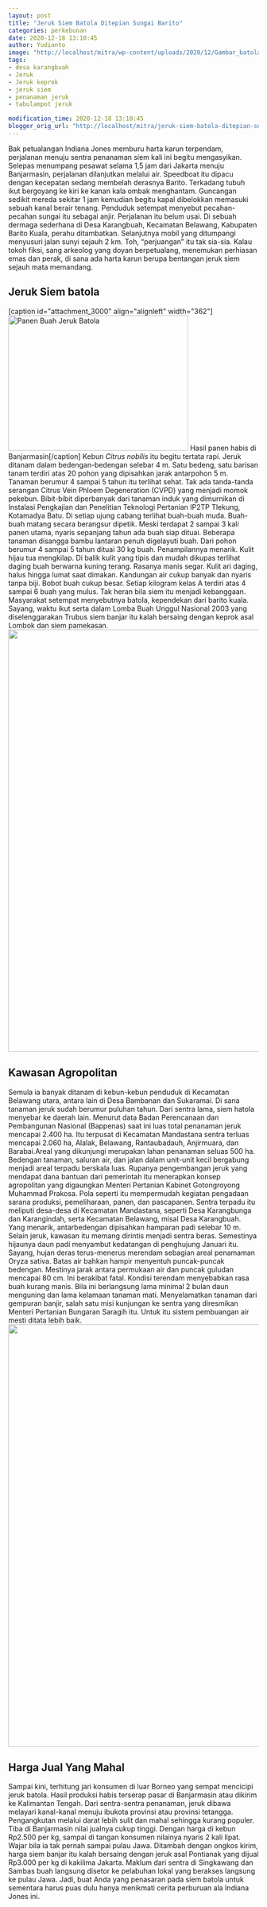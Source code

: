 ```yaml
---
layout: post
title: "Jeruk Siem Batola Ditepian Sungai Barito"
categories: perkebunan
date: 2020-12-18 13:10:45
author: Yudianto
image: "http://localhost/mitra/wp-content/uploads/2020/12/Gambar_batola_1024x576.jpg"
tags:
- desa karangbuah
- Jeruk
- Jeruk keprok
- jeruk siem
- penanaman jeruk
- tabulampot jeruk

modification_time: 2020-12-18 13:10:45
blogger_orig_url: "http://localhost/mitra/jeruk-siem-batola-ditepian-sungai.html"
---
```


Bak petualangan Indiana Jones memburu harta karun terpendam, perjalanan menuju sentra penanaman siem kali ini begitu mengasyikan. Selepas menumpang pesawat selama 1,5 jam dari Jakarta menuju Banjarmasin, perjalanan dilanjutkan melalui air.
Speedboat itu dipacu dengan kecepatan sedang membelah derasnya Barito. Terkadang tubuh ikut bergoyang ke kiri ke kanan kala ombak menghantam. Guncangan sedikit mereda sekitar 1 jam kemudian begitu kapal dibelokkan memasuki sebuah kanal berair tenang. Penduduk setempat menyebut pecahan-pecahan sungai itu sebagai anjir.
Perjalanan itu belum usai. Di sebuah dermaga sederhana di Desa Karangbuah, Kecamatan Belawang, Kabupaten Barito Kuala, perahu ditambatkan. Selanjutnya mobil yang ditumpangi menyusuri jalan sunyi sejauh 2 km. Toh, “perjuangan” itu
tak sia-sia. Kalau tokoh fiksi, sang arkeolog yang doyan berpetualang, menemukan perhiasan emas dan perak, di sana ada harta karun berupa bentangan jeruk siem sejauh mata memandang.
<h2 id="batola">Jeruk Siem batola</h2>
[caption id="attachment_3000" align="alignleft" width="362"]<a href="http://127.0.0.1/mitra/wp-content/uploads/2020/12/Gambar_batola1_1023x768.jpg"><img class="wp-image-3000" src="http://127.0.0.1/mitra/wp-content/uploads/2020/12/Gambar_batola1_1023x768.jpg" alt="Panen Buah Jeruk Batola" width="362" height="272" /></a> Hasil panen habis di Banjarmasin[/caption]
Kebun <i>Citrus nobilis</i> itu begitu tertata rapi. Jeruk ditanam dalam bedengan-bedengan selebar 4 m. Satu bedeng, satu barisan tanam terdiri atas 20 pohon yang dipisahkan jarak antarpohon 5 m. Tanaman berumur 4 sampai 5 tahun itu terlihat sehat. Tak ada tanda-tanda serangan Citrus Vein Phloem Degeneration (CVPD) yang menjadi momok pekebun. Bibit-bibit diperbanyak dari tanaman induk yang dimurnikan di Instalasi Pengkajian dan Penelitian Teknologi Pertanian IP2TP Tlekung, Kotamadya Batu.
Di setiap ujung cabang terlihat buah-buah muda. Buah-buah matang secara berangsur dipetik. Meski terdapat 2 sampai 3 kali panen utama, nyaris sepanjang tahun ada buah siap dituai. Beberapa tanaman disangga bambu lantaran penuh digelayuti buah. Dari pohon berumur 4 sampai 5 tahun dituai 30 kg buah.
Penampilannya menarik. Kulit hijau tua mengkilap. Di balik kulit yang tipis dan mudah dikupas terlihat daging buah berwarna kuning terang. Rasanya manis segar. Kulit ari daging, halus hingga lumat saat dimakan. Kandungan air cukup banyak dan nyaris tanpa biji. Bobot buah cukup besar. Setiap kilogram kelas A terdiri atas 4 sampai 6 buah yang mulus.
Tak heran bila siem itu menjadi kebanggaan. Masyarakat setempat menyebutnya batola, kependekan dari barito kuala. Sayang, waktu ikut serta dalam Lomba Buah Unggul Nasional 2003 yang diselenggarakan Trubus siem banjar itu kalah bersaing dengan keprok asal Lombok dan siem pamekasan.
<a href="http://127.0.0.1/mitra/wp-content/uploads/2020/12/batola.jpg"><img class="aligncenter wp-image-20452 size-full" src="http://127.0.0.1/mitra/wp-content/uploads/2020/12/batola.jpg" alt="" width="1511" height="850" /></a>
<h2 id="Kawasan">Kawasan Agropolitan</h2>
Semula ia banyak ditanam di kebun-kebun penduduk di Kecamatan Belawang utara, antara lain di Desa Bambanan dan Sukaramai. Di sana tanaman jeruk sudah berumur puluhan tahun. Dari sentra lama, siem hatola menyebar ke daerah lain. Menurut data Badan Perencanaan dan Pembangunan Nasional (Bappenas) saat ini luas total penanaman jeruk mencapai 2.400 ha.
Itu terpusat di Kecamatan Mandastana sentra terluas mencapai 2.060 ha, Alalak, Belawang, Rantaubadauh, Anjirmuara, dan Barabai.Areal yang dikunjungi merupakan lahan penanaman seluas 500 ha. Bedengan tanaman, saluran air, dan jalan dalam unit-unit kecil bergabung menjadi areal terpadu berskala luas. Rupanya pengembangan jeruk yang mendapat dana bantuan dari pemerintah itu menerapkan konsep agropolitan yang digaungkan Menteri Pertanian Kabinet Gotongroyong Muhammad Prakosa. Pola seperti itu mempermudah kegiatan pengadaan sarana produksi, pemeliharaan, panen, dan pascapanen.
Sentra terpadu itu meliputi desa-desa di Kecamatan Mandastana, seperti Desa Karangbunga dan Karangindah, serta Kecamatan Belawang, misal Desa Karangbuah. Yang menarik, antarbedengan dipisahkan hamparan padi selebar 10 m. Selain jeruk, kawasan itu memang dirintis menjadi sentra beras.
Semestinya hijaunya daun padi menyambut kedatangan di penghujung Januari itu. Sayang, hujan deras terus-menerus merendam sebagian areal penamaman Oryza sativa. Batas air bahkan hampir menyentuh puncak-puncak bedengan. Mestinya jarak antara permukaan air dan puncak guludan mencapai 80 cm.
Ini berakibat fatal. Kondisi terendam menyebabkan rasa buah kurang manis. Bila ini berlangsung lama minimal 2 bulan daun menguning dan lama kelamaan tanaman mati. Menyelamatkan tanaman dari gempuran banjir, salah satu misi kunjungan ke sentra yang diresmikan Menteri Pertanian Bungaran Saragih itu. Untuk itu sistem pembuangan air mesti ditata lebih baik.
<a href="http://127.0.0.1/mitra/wp-content/uploads/2020/12/jeruk.jpg"><img class="aligncenter wp-image-20451 size-full" src="http://127.0.0.1/mitra/wp-content/uploads/2020/12/jeruk.jpg" alt="" width="1511" height="850" /></a>
<h2 id="Mahal">Harga Jual Yang Mahal</h2>
Sampai kini, terhitung jari konsumen di luar Borneo yang sempat mencicipi jeruk batola. Hasil produksi habis terserap pasar di Banjarmasin atau dikirim ke Kalimantan Tengah. Dari sentra-sentra penanaman, jeruk dibawa melayari kanal-kanal menuju ibukota provinsi atau provinsi tetangga. Pengangkutan melalui darat lebih sulit dan mahal sehingga kurang populer.
Tiba di Banjarmasin nilai jualnya cukup tinggi. Dengan harga di kebun Rp2.500 per kg, sampai di tangan konsumen nilainya nyaris 2 kali lipat. Wajar bila ia tak pernah sampai pulau Jawa. Ditambah dengan ongkos kirim, harga siem banjar itu kalah bersaing dengan jeruk asal Pontianak yang dijual Rp3.000 per kg di kakilima Jakarta.
Maklum dari sentra di Singkawang dan Sambas buah langsung disetor ke pelabuhan lokal yang berakses langsung ke pulau Jawa. Jadi, buat Anda yang penasaran pada siem batola untuk sementara harus puas dulu hanya menikmati cerita perburuan ala Indiana Jones ini.
